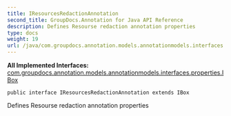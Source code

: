 ```yaml
---
title: IResourcesRedactionAnnotation
second_title: GroupDocs.Annotation for Java API Reference
description: Defines Resourse redaction annotation properties
type: docs
weight: 19
url: /java/com.groupdocs.annotation.models.annotationmodels.interfaces.annotations/iresourcesredactionannotation/
---
```

**All Implemented Interfaces:**
[com.groupdocs.annotation.models.annotationmodels.interfaces.properties.IBox](../../com.groupdocs.annotation.models.annotationmodels.interfaces.properties/ibox)
```
public interface IResourcesRedactionAnnotation extends IBox
```

Defines Resourse redaction annotation properties

